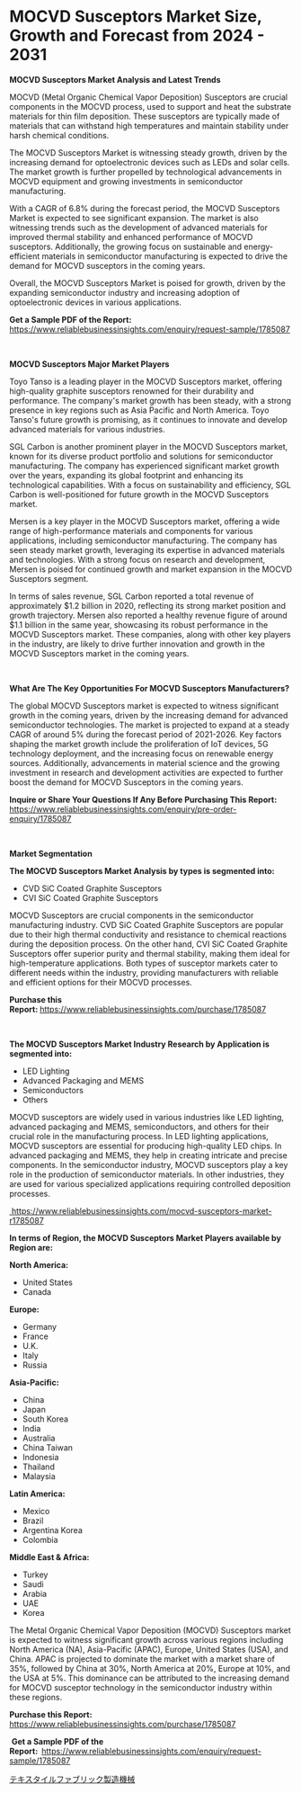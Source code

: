 <p><h1>MOCVD Susceptors Market Size, Growth and Forecast from 2024 - 2031</h1></p><p><strong>MOCVD Susceptors Market Analysis and Latest Trends</strong></p>
<p><p>MOCVD (Metal Organic Chemical Vapor Deposition) Susceptors are crucial components in the MOCVD process, used to support and heat the substrate materials for thin film deposition. These susceptors are typically made of materials that can withstand high temperatures and maintain stability under harsh chemical conditions.</p><p>The MOCVD Susceptors Market is witnessing steady growth, driven by the increasing demand for optoelectronic devices such as LEDs and solar cells. The market growth is further propelled by technological advancements in MOCVD equipment and growing investments in semiconductor manufacturing.</p><p>With a CAGR of 6.8% during the forecast period, the MOCVD Susceptors Market is expected to see significant expansion. The market is also witnessing trends such as the development of advanced materials for improved thermal stability and enhanced performance of MOCVD susceptors. Additionally, the growing focus on sustainable and energy-efficient materials in semiconductor manufacturing is expected to drive the demand for MOCVD susceptors in the coming years.</p><p>Overall, the MOCVD Susceptors Market is poised for growth, driven by the expanding semiconductor industry and increasing adoption of optoelectronic devices in various applications.</p></p>
<p><strong>Get a Sample PDF of the Report:&nbsp;</strong> <a href="https://www.reliablebusinessinsights.com/enquiry/request-sample/1785087">https://www.reliablebusinessinsights.com/enquiry/request-sample/1785087</a></p>
<p>&nbsp;</p>
<p><strong>MOCVD Susceptors Major Market Players</strong></p>
<p><p>Toyo Tanso is a leading player in the MOCVD Susceptors market, offering high-quality graphite susceptors renowned for their durability and performance. The company's market growth has been steady, with a strong presence in key regions such as Asia Pacific and North America. Toyo Tanso's future growth is promising, as it continues to innovate and develop advanced materials for various industries.</p><p>SGL Carbon is another prominent player in the MOCVD Susceptors market, known for its diverse product portfolio and solutions for semiconductor manufacturing. The company has experienced significant market growth over the years, expanding its global footprint and enhancing its technological capabilities. With a focus on sustainability and efficiency, SGL Carbon is well-positioned for future growth in the MOCVD Susceptors market.</p><p>Mersen is a key player in the MOCVD Susceptors market, offering a wide range of high-performance materials and components for various applications, including semiconductor manufacturing. The company has seen steady market growth, leveraging its expertise in advanced materials and technologies. With a strong focus on research and development, Mersen is poised for continued growth and market expansion in the MOCVD Susceptors segment.</p><p>In terms of sales revenue, SGL Carbon reported a total revenue of approximately $1.2 billion in 2020, reflecting its strong market position and growth trajectory. Mersen also reported a healthy revenue figure of around $1.1 billion in the same year, showcasing its robust performance in the MOCVD Susceptors market. These companies, along with other key players in the industry, are likely to drive further innovation and growth in the MOCVD Susceptors market in the coming years.</p></p>
<p>&nbsp;</p>
<p><strong>What Are The Key Opportunities For MOCVD Susceptors Manufacturers?</strong></p>
<p><p>The global MOCVD Susceptors market is expected to witness significant growth in the coming years, driven by the increasing demand for advanced semiconductor technologies. The market is projected to expand at a steady CAGR of around 5% during the forecast period of 2021-2026. Key factors shaping the market growth include the proliferation of IoT devices, 5G technology deployment, and the increasing focus on renewable energy sources. Additionally, advancements in material science and the growing investment in research and development activities are expected to further boost the demand for MOCVD Susceptors in the coming years.</p></p>
<p><strong>Inquire or Share Your Questions If Any Before Purchasing This Report:</strong> <a href="https://www.reliablebusinessinsights.com/enquiry/pre-order-enquiry/1785087">https://www.reliablebusinessinsights.com/enquiry/pre-order-enquiry/1785087</a></p>
<p>&nbsp;</p>
<p><strong>Market Segmentation</strong></p>
<p><strong>The MOCVD Susceptors Market Analysis by types is segmented into:</strong></p>
<p><ul><li>CVD SiC Coated Graphite Susceptors</li><li>CVI SiC Coated Graphite Susceptors</li></ul></p>
<p><p>MOCVD Susceptors are crucial components in the semiconductor manufacturing industry. CVD SiC Coated Graphite Susceptors are popular due to their high thermal conductivity and resistance to chemical reactions during the deposition process. On the other hand, CVI SiC Coated Graphite Susceptors offer superior purity and thermal stability, making them ideal for high-temperature applications. Both types of susceptor markets cater to different needs within the industry, providing manufacturers with reliable and efficient options for their MOCVD processes.</p></p>
<p><strong>Purchase this Report:&nbsp;</strong><a href="https://www.reliablebusinessinsights.com/purchase/1785087">https://www.reliablebusinessinsights.com/purchase/1785087</a></p>
<p>&nbsp;</p>
<p><strong>The MOCVD Susceptors Market Industry Research by Application is segmented into:</strong></p>
<p><ul><li>LED Lighting</li><li>Advanced Packaging and MEMS</li><li>Semiconductors</li><li>Others</li></ul></p>
<p><p>MOCVD susceptors are widely used in various industries like LED lighting, advanced packaging and MEMS, semiconductors, and others for their crucial role in the manufacturing process. In LED lighting applications, MOCVD susceptors are essential for producing high-quality LED chips. In advanced packaging and MEMS, they help in creating intricate and precise components. In the semiconductor industry, MOCVD susceptors play a key role in the production of semiconductor materials. In other industries, they are used for various specialized applications requiring controlled deposition processes.</p></p>
<p><a href="https://www.reliablebusinessinsights.com/mocvd-susceptors-market-r1785087">&nbsp;https://www.reliablebusinessinsights.com/mocvd-susceptors-market-r1785087</a></p>
<p><strong>In terms of Region, the MOCVD Susceptors Market Players available by Region are:</strong></p>
<p>
    <p> <strong> North America: </strong>
        <ul>
            <li>United States</li>
            <li>Canada</li>
        </ul>
        </p> 
    <p> <strong> Europe: </strong>
        <ul>
            <li>Germany</li>
            <li>France</li>
            <li>U.K.</li>
            <li>Italy</li>
            <li>Russia</li>
        </ul>
        </p> 
    <p> <strong> Asia-Pacific: </strong>
        <ul>
            <li>China</li>
            <li>Japan</li>
            <li>South Korea</li>
            <li>India</li>
            <li>Australia</li>
            <li>China Taiwan</li>
            <li>Indonesia</li>
            <li>Thailand</li>
            <li>Malaysia</li>
        </ul>
        </p> 
    <p> <strong> Latin America: </strong>
        <ul>
            <li>Mexico</li>
            <li>Brazil</li>
            <li>Argentina Korea</li>
            <li>Colombia</li>
        </ul>
        </p> 
    <p> <strong> Middle East & Africa: </strong>
        <ul>
            <li>Turkey</li>
            <li>Saudi</li>
            <li>Arabia</li>
            <li>UAE</li>
            <li>Korea</li>
        </ul>
    </p>
    </p>
<p><p>The Metal Organic Chemical Vapor Deposition (MOCVD) Susceptors market is expected to witness significant growth across various regions including North America (NA), Asia-Pacific (APAC), Europe, United States (USA), and China. APAC is projected to dominate the market with a market share of 35%, followed by China at 30%, North America at 20%, Europe at 10%, and the USA at 5%. This dominance can be attributed to the increasing demand for MOCVD susceptor technology in the semiconductor industry within these regions.</p></p>
<p><strong>Purchase this Report: </strong><a href="https://www.reliablebusinessinsights.com/purchase/1785087">https://www.reliablebusinessinsights.com/purchase/1785087</a></p>
<p>&nbsp;<strong>Get a Sample PDF of the Report:&nbsp;&nbsp;</strong><a href="https://www.reliablebusinessinsights.com/enquiry/request-sample/1785087">https://www.reliablebusinessinsights.com/enquiry/request-sample/1785087</a></p>
<p><strong></strong></p>
<p><p><a href="https://github.com/MosesSpinka1914/Market-Research-Report-List-2/blob/main/3488775104833.md">テキスタイルファブリック製造機械</a></p></p>